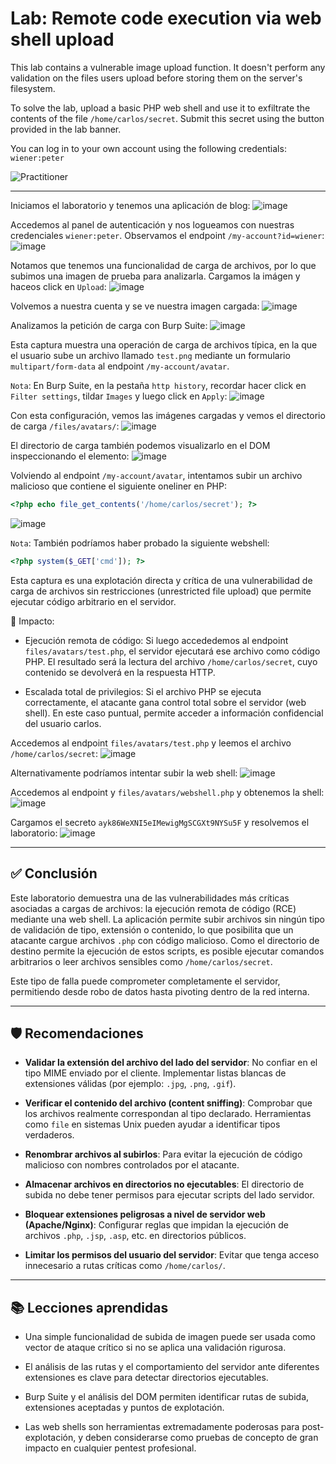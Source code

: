 # Lab: Remote code execution via web shell upload

This lab contains a vulnerable image upload function. It doesn't perform any validation on the files users upload before storing them on the server's filesystem.

To solve the lab, upload a basic PHP web shell and use it to exfiltrate the contents of the file `/home/carlos/secret`. Submit this secret using the button provided in the lab banner.

You can log in to your own account using the following credentials: `wiener:peter`

![Practitioner](https://img.shields.io/badge/level-Apprentice-green) 

---

Iniciamos el laboratorio y tenemos una aplicación de blog:
![image](https://github.com/user-attachments/assets/a5f37019-79ba-47b9-8860-5e1844a9c7a6)

Accedemos al panel de autenticación y nos logueamos con nuestras credenciales `wiener:peter`. Observamos el endpoint `/my-account?id=wiener`:
![image](https://github.com/user-attachments/assets/dd34d67f-d5d9-44c5-b16d-a1b7266a3a3d)

Notamos que tenemos una funcionalidad de carga de archivos, por lo que subimos una imagen de prueba para analizarla. Cargamos la imágen y haceos click en `Upload`:
![image](https://github.com/user-attachments/assets/90924fc6-07f2-4171-9b09-41c2e65fc4ad)

Volvemos a nuestra cuenta y se ve nuestra imagen cargada:
![image](https://github.com/user-attachments/assets/d783779d-77c1-4659-a74c-7d2acd0d6a41)

Analizamos la petición de carga con Burp Suite:
![image](https://github.com/user-attachments/assets/320ae37c-b5e5-4549-9fcf-0885d5a9e8f9)

Esta captura muestra una operación de carga de archivos típica, en la que el usuario sube un archivo llamado `test.png` mediante un formulario `multipart/form-data` al endpoint `/my-account/avatar`.

`Nota`: En Burp Suite, en la pestaña `http history`, recordar hacer click en `Filter settings`, tildar `Images` y luego click en `Apply`:
![image](https://github.com/user-attachments/assets/6050600a-3e62-4ae4-ae85-9e71f4eaf9f3)

Con esta configuración, vemos las imágenes cargadas y vemos el directorio de carga `/files/avatars/`:
![image](https://github.com/user-attachments/assets/ed057386-db66-49ef-b559-54ee578ed851)

El directorio de carga también podemos visualizarlo en el DOM inspeccionando el elemento:
![image](https://github.com/user-attachments/assets/aabc2011-304d-4300-b83c-f134744da87d)


Volviendo al endpoint `/my-account/avatar`, intentamos subir un archivo malicioso que contiene el siguiente oneliner en PHP:
```php
<?php echo file_get_contents('/home/carlos/secret'); ?>
```
![image](https://github.com/user-attachments/assets/fe451865-d1f4-4719-b11e-99c632740f94)

`Nota`: También podríamos haber probado la siguiente webshell:
```php
<?php system($_GET['cmd']); ?>
```

Esta captura es una explotación directa y crítica de una vulnerabilidad de carga de archivos sin restricciones (unrestricted file upload) que permite ejecutar código arbitrario en el servidor.

🚨 Impacto:
- Ejecución remota de código: Si luego accededemos al endpoint `files/avatars/test.php`, el servidor ejecutará ese archivo como código PHP. El resultado será la lectura del archivo `/home/carlos/secret`, cuyo contenido se devolverá en la respuesta HTTP.

- Escalada total de privilegios: Si el archivo PHP se ejecuta correctamente, el atacante gana control total sobre el servidor (web shell). En este caso puntual, permite acceder a información confidencial del usuario carlos.

Accedemos al endpoint `files/avatars/test.php` y leemos el archivo `/home/carlos/secret`:
![image](https://github.com/user-attachments/assets/7b53328b-11d1-4b03-986d-f56512b9c8f7)

Alternativamente podríamos intentar subir la web shell:
![image](https://github.com/user-attachments/assets/50e6e04c-a261-4ac5-a368-66e61c4b09ed)

Accedemos al endpoint y `files/avatars/webshell.php` y obtenemos la shell:
![image](https://github.com/user-attachments/assets/c6a2c5df-8413-450b-a63e-0b0851bc2c2a)


Cargamos el secreto `ayk86WeXNI5eIMewigMgSCGXt9NYSu5F` y resolvemos el laboratorio:
![image](https://github.com/user-attachments/assets/7c9e5c4c-2d48-4fd6-8b9d-083044d7a463)

---

## ✅ Conclusión

Este laboratorio demuestra una de las vulnerabilidades más críticas asociadas a cargas de archivos: la ejecución remota de código (RCE) mediante una web shell. La aplicación permite subir archivos sin ningún tipo de validación de tipo, extensión o contenido, lo que posibilita que un atacante cargue archivos `.php` con código malicioso. Como el directorio de destino permite la ejecución de estos scripts, es posible ejecutar comandos arbitrarios o leer archivos sensibles como `/home/carlos/secret`.

Este tipo de falla puede comprometer completamente el servidor, permitiendo desde robo de datos hasta pivoting dentro de la red interna.

---

## 🛡️ Recomendaciones

- **Validar la extensión del archivo del lado del servidor**: No confiar en el tipo MIME enviado por el cliente. Implementar listas blancas de extensiones válidas (por ejemplo: `.jpg`, `.png`, `.gif`).

- **Verificar el contenido del archivo (content sniffing)**: Comprobar que los archivos realmente correspondan al tipo declarado. Herramientas como `file` en sistemas Unix pueden ayudar a identificar tipos verdaderos.

- **Renombrar archivos al subirlos**: Para evitar la ejecución de código malicioso con nombres controlados por el atacante.

- **Almacenar archivos en directorios no ejecutables**: El directorio de subida no debe tener permisos para ejecutar scripts del lado servidor.

- **Bloquear extensiones peligrosas a nivel de servidor web (Apache/Nginx)**: Configurar reglas que impidan la ejecución de archivos `.php`, `.jsp`, `.asp`, etc. en directorios públicos.

- **Limitar los permisos del usuario del servidor**: Evitar que tenga acceso innecesario a rutas críticas como `/home/carlos/`.

---

## 📚 Lecciones aprendidas

- Una simple funcionalidad de subida de imagen puede ser usada como vector de ataque crítico si no se aplica una validación rigurosa.

- El análisis de las rutas y el comportamiento del servidor ante diferentes extensiones es clave para detectar directorios ejecutables.

- Burp Suite y el análisis del DOM permiten identificar rutas de subida, extensiones aceptadas y puntos de explotación.

- Las web shells son herramientas extremadamente poderosas para post-explotación, y deben considerarse como pruebas de concepto de gran impacto en cualquier pentest profesional.

